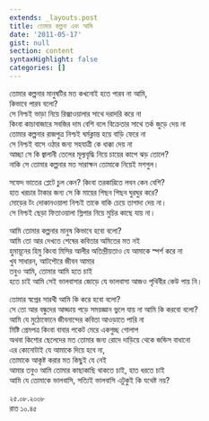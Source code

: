```yaml
---
extends: _layouts.post
title: তোমার কল্পনা এবং আমি
date: '2011-05-17'
gist: null
section: content
syntaxHighlight: false
categories: []
---
```


তোমার কল্পনার মানুষটির মত কখনোই হতে পারব না আমি,<br>
কিভাবে পারব বলো?<br>
সে নিশ্চই ভাড়া নিয়ে রিক্সাওয়ালার সাথে দরাদরি করে না<br>
কিংবা কাচাবাজারে সবজির দাম বেশি বলে বিক্রেতার সাথে তর্ক জুড়ে দেয় না<br>
তোমার কল্পনার রাজপুত্র নিশ্চই ঘর্মক্লান্ত হয়ে বাড়ি ফেরে না<br>
সে নিশ্চই বাসে ওঠার জন্য সহযাত্রী কে ধাক্কা দেয় না<br>
আচ্ছা সে কি জ্বালানী তেলের মূল্যবৃদ্ধি নিয়ে চায়ের কাপে ঝড় তোলে?<br>
নাকি সে তোমার কল্পনার মত সারাক্ষন তোমাকে নিয়েই মশগুল।

সফেদ ভাতের প্লেটে চুল কেন? কিংবা তরকারিতে লবন কেন বেশি?<br>
হাত খরচার টাকার জন্য সে কি মায়ের পিছন পিছন ঘুরঘুর করে?<br>
মোড়ের টং দোকানওয়ালা নিশ্চই তাকে বাকি চেয়ে তাগাদা দেয় না।<br>
সে নিশ্চই ছেড়া ফিতাওয়ালা স্লিপার নিয়ে মুচির কাছে যায় না।

আমি তোমার কল্পনার মানুষ কিভাবে হবো বলো?<br>
আমি তো আর দেখতে শেষের কবিতার অমিতের মত নই<br>
হুমায়ূনের হিমু কিংবা মিসির আলীর অতিন্দ্রীয়তাও যে আমাকে স্পর্শ করে না<br>
খুব সাধারন, আটপৌরে জীবন আমার<br>
তবুও আমি, তোমার আমি হতে চাই<br>
হতে চাই আমি সেই ভালবাসার জোড়ে যে ভালবাসা আজও পৃথিবীর কেউ পায় নি।

তোমার স্বপ্নের সারথী আমি কি করে হবো বলো?<br>
সে তো আর বন্ধুদের আড্ডায় পড়ে সময়জ্ঞান ভুলে যায় না আমি কি করবো বলো?<br>
আমি যে মুঠোফোনে জীবনান্দের কবিতা আওড়াতে পারি না<br>
মিষ্টি প্রেমপত্র কিংবা বাবার পকেট মেরে একগুচ্ছ গোলাপ<br>
অথবা কিশোর ছেলেদের মত তোমার জন্য রোদে দাড়িয়ে থেকে জন্ডিস বাধানো<br>
এর কোনোটাই যে আমাকে দিয়ে হবে না,<br>
তোমাকে আকৃষ্ট করার মত কিছুই যে নেই<br>
আমার তবুও আমি তোমার কাছাকাছি থাকতে চাই, হাত ধরতে চাই<br>
আমি যে তোমাকে ভালবাসি, সত্যিই ভালবাসি এটুকুই কি যথেষ্ট নয়?

২৫.০৮.২০০৮<br>
রাত ১০.৪৫
